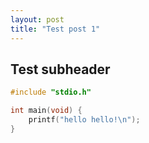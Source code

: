 ```yaml
---
layout: post
title: "Test post 1"
---
```

## Test subheader
```cpp
#include "stdio.h"

int main(void) {
    printf("hello hello!\n");
}
```